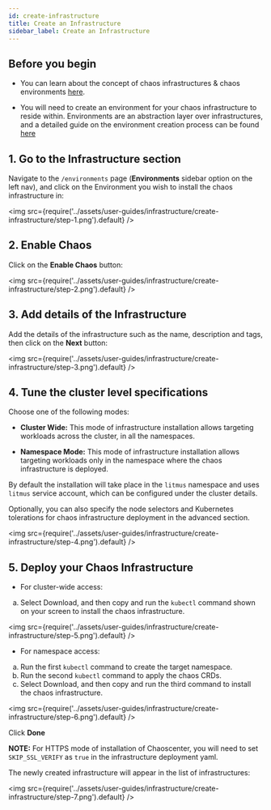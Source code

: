 ```yaml
---
id: create-infrastructure
title: Create an Infrastructure
sidebar_label: Create an Infrastructure
---
```


## Before you begin

- You can learn about the concept of chaos infrastructures & chaos environments [here](../concepts/infrastructure.md).

- You will need to create an environment for your chaos infrastructure to reside within. Environments are an abstraction layer over infrastructures, and a detailed guide on the environment creation process can be found [here](./create-environment.md)

## 1. Go to the Infrastructure section

Navigate to the `/environments` page (**Environments** sidebar option on the left nav), and click on the Environment you wish to install the chaos infrastructure in:

<img src={require('../assets/user-guides/infrastructure/create-infrastructure/step-1.png').default} />

## 2. Enable Chaos

Click on the **Enable Chaos** button:

<img src={require('../assets/user-guides/infrastructure/create-infrastructure/step-2.png').default} />

## 3. Add details of the Infrastructure

Add the details of the infrastructure such as the name, description and tags, then click on the **Next** button:

<img src={require('../assets/user-guides/infrastructure/create-infrastructure/step-3.png').default} />

## 4. Tune the cluster level specifications

Choose one of the following modes:

- **Cluster Wide:** This mode of infrastructure installation allows targeting workloads across the cluster, in all the namespaces.

- **Namespace Mode:** This mode of infrastructure installation allows targeting workloads only in the namespace where the chaos infrastructure is deployed.

By default the installation will take place in the `litmus` namespace and uses `litmus` service account, which can be configured under the cluster details.

Optionally, you can also specify the node selectors and Kubernetes tolerations for chaos infrastructure deployment in the advanced section.

<img src={require('../assets/user-guides/infrastructure/create-infrastructure/step-4.png').default} />

## 5. Deploy your Chaos Infrastructure

- For cluster-wide access:

<ol type="a">
  <li>Select Download, and then copy and run the <code>kubectl</code> command shown on your screen to install the chaos infrastructure.</li>
</ol>

<img src={require('../assets/user-guides/infrastructure/create-infrastructure/step-5.png').default} />

- For namespace access:

<ol type="a">
  <li>Run the first <code>kubectl</code> command to create the target namespace.</li>
  <li>Run the second <code>kubectl</code> command to apply the chaos CRDs.</li>
  <li>Select Download, and then copy and run the third command to install the chaos infrastructure.</li>
</ol>

<img src={require('../assets/user-guides/infrastructure/create-infrastructure/step-6.png').default} />

Click **Done**

**NOTE:** For HTTPS mode of installation of Chaoscenter, you will need to set `SKIP_SSL_VERIFY` as `true` in the infrastructure deployment yaml.
 
The newly created infrastructure will appear in the list of infrastructures:

<img src={require('../assets/user-guides/infrastructure/create-infrastructure/step-7.png').default} />

